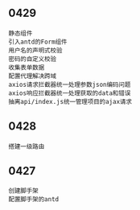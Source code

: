 
## 0429

    静态组件
    引入antd的Form组件
    用户名的声明式校验
    密码的自定义校验
    收集表单数据
    配置代理解决跨域
    axios请求拦截器统一处理参数json编码问题
    axios响应拦截器统一处理获取的data和错误
    抽离api/index.js统一管理项目的ajax请求

## 0428

    搭建一级路由

## 0427

    创建脚手架
    配置脚手架的antd
